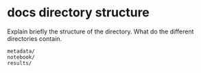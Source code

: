 # docs directory structure

Explain briefly the structure of the directory. What do the different
directories contain.

```
metadata/
notebook/
results/
```
